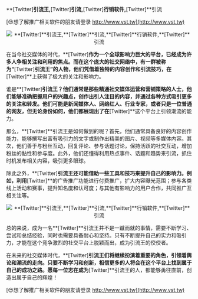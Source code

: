 **[Twitter]**引流王,**[Twitter]**引流,**[Twitter]**行销软件,**[Twitter]**引流

[😍想了解推广相关软件的朋友请登录 http://www.vst.tw](http://www.vst.tw)

 <center><img src="https://vst.tw/MP4/tuiguang/png/5.png" alt="**[Twitter]**引流王,**[Twitter]**引流,**[Twitter]**行销软件,**[Twitter]**引流"></center>

在当今社交媒体的时代，**[Twitter]**作为一个全球影响力巨大的平台，已经成为许多人争相关注和利用的焦点。而在这个庞大的社交网络中，有一群被称为“**[Twitter]**引流王”的人物，他们凭借着独特的内容创作和引流技巧，在**[Twitter]**上获得了极大的关注和影响力。

谁是**[Twitter]**引流王？他们通常是那些精通社交媒体运营和营销策略的人士，他们能够准确把握用户的兴趣点，创作出引人注目的内容，并通过各种方式吸引更多的关注和转发。他们可能是新闻媒体人、网络红人、行业专家，或者只是一位普通的网友，但无论身份如何，他们都展现出了在**[Twitter]**这个平台上引领潮流的能力。

那么，**[Twitter]**引流王是如何做到的呢？首先，他们通常具备良好的内容创作能力，能够撰写出富有吸引力的文字或制作出精美的图片、视频等多媒体内容。其次，他们善于与粉丝互动，回复评论、参与话题讨论，保持活跃的社交互动，增加粉丝的黏性和参与度。此外，他们还懂得利用热点事件、话题和趋势来引流，抓住时机发布相关内容，吸引更多眼球。

除此之外，**[Twitter]**引流王还可能借助一些工具和技巧来提升自己的影响力。例如，利用**[Twitter]**的广告推广功能进行付费推广，扩大内容曝光范围；参与各类线上活动和赛事，提升知名度和认可度；与其他有影响力的用户合作，共同推广互相关注等。

 <center><img src="https://vst.tw/MP4/tuiguang/png/4.png" alt="**[Twitter]**引流王,**[Twitter]**引流,**[Twitter]**行销软件,**[Twitter]**引流"></center>

总的来说，成为一名**[Twitter]**引流王并不是一蹴而就的事情，需要不断学习、尝试和总结经验，同时也需要具备耐心和坚持。只有不断提升自己的实力和吸引力，才能在这个竞争激烈的社交平台上脱颖而出，成为引流王的佼佼者。

在未来的社交媒体时代，**[Twitter]**引流王们将继续扮演着重要的角色，引领着舆论和潮流的走向。只要不断学习和创新，相信更多的人将会在这个平台上找到属于自己的成功之路。愿每一位志在成为**[Twitter]**引流王的人，都能够勇往直前，创造出属于自己的辉煌！

[😍想了解推广相关软件的朋友请登录 http://www.vst.tw](http://www.vst.tw)



